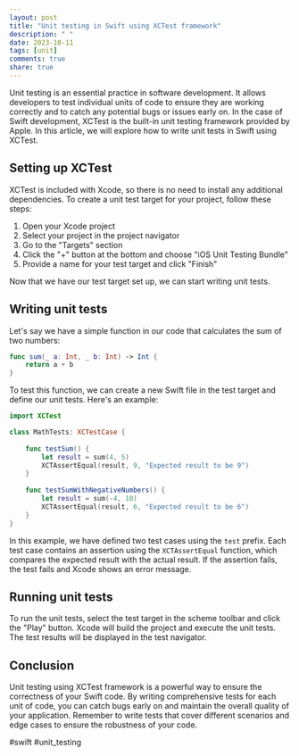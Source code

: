 ```yaml
---
layout: post
title: "Unit testing in Swift using XCTest framework"
description: " "
date: 2023-10-11
tags: [unit]
comments: true
share: true
---
```


Unit testing is an essential practice in software development. It allows developers to test individual units of code to ensure they are working correctly and to catch any potential bugs or issues early on. In the case of Swift development, XCTest is the built-in unit testing framework provided by Apple. In this article, we will explore how to write unit tests in Swift using XCTest.

## Setting up XCTest

XCTest is included with Xcode, so there is no need to install any additional dependencies. To create a unit test target for your project, follow these steps:

1. Open your Xcode project
2. Select your project in the project navigator
3. Go to the "Targets" section
4. Click the "+" button at the bottom and choose "iOS Unit Testing Bundle"
5. Provide a name for your test target and click "Finish"

Now that we have our test target set up, we can start writing unit tests.

## Writing unit tests

Let's say we have a simple function in our code that calculates the sum of two numbers:

```swift
func sum(_ a: Int, _ b: Int) -> Int {
    return a + b
}
```

To test this function, we can create a new Swift file in the test target and define our unit tests. Here's an example:

```swift
import XCTest

class MathTests: XCTestCase {
    
    func testSum() {
        let result = sum(4, 5)
        XCTAssertEqual(result, 9, "Expected result to be 9")
    }
    
    func testSumWithNegativeNumbers() {
        let result = sum(-4, 10)
        XCTAssertEqual(result, 6, "Expected result to be 6")
    }
}
```

In this example, we have defined two test cases using the `test` prefix. Each test case contains an assertion using the `XCTAssertEqual` function, which compares the expected result with the actual result. If the assertion fails, the test fails and Xcode shows an error message.

## Running unit tests

To run the unit tests, select the test target in the scheme toolbar and click the "Play" button. Xcode will build the project and execute the unit tests. The test results will be displayed in the test navigator.

## Conclusion

Unit testing using XCTest framework is a powerful way to ensure the correctness of your Swift code. By writing comprehensive tests for each unit of code, you can catch bugs early on and maintain the overall quality of your application. Remember to write tests that cover different scenarios and edge cases to ensure the robustness of your code.

#swift #unit_testing